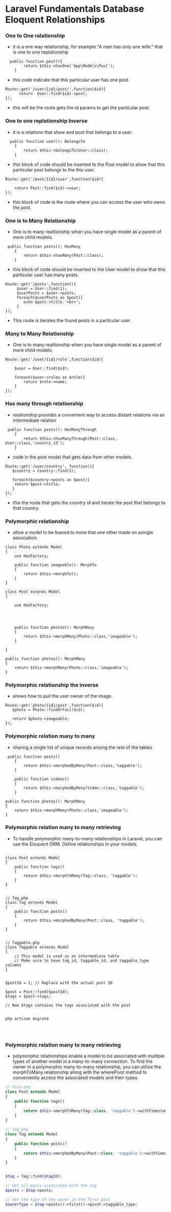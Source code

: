 # Laravel Fundamentals Database Eloquent Relationships

### One to One ralationship
- it is a one way relationship, for example "A man has only one wife." that is one to one replationship


```code
  public function post(){
        return $this->hasOne('App\Models\Post');
    }

```
- this code indicate that this particular user has one post.

```code
Route::get('/user/{id}/post/',function($id){
      return  User::find($id)->post;
});
```
- this will be the route gets the id params to get the particular post.

### One to one replationship Inverse
- it is a relations that show and post that belongs to a user.

```code 
  public function user(): BelongsTo
    {
        return $this->belongsTo(User::class);
    }
```
- this block of code should be inserted to the Post model to show that this particular post belongs to the this user.


```code 
Route::get('/post/{id}/user',function($id){

    return Post::find($id)->user;
});

```
- this block of code is the route where you can access the user who owns the post.


### One is to Many Relationship

- One is to many realtionship when you have single model as a parent of more child models.

```code
 public function posts(): HasMany 
    {
        return $this->hasMany(Post::class);
    }
```
- this block of code should be inserted to the User model to show that this particular user has many posts.

```code
Route::get('/posts',function(){
     $user = User::find(1);
     $userPosts = $user->posts;
     foreach($userPosts as $post){
        echo $post->title.'<br>';
     }
});
```
- This route is iterates the found posts in a particular user.


### Many to Many Relationship

- One is to many realtionship when you have single model as a parent of more child models.

```code
Route::get('/user/{id}/role',function($id){
    
    $user = User::find($id);

    foreach($user->roles as $role){
        return $role->name;
    }
});

```

### Has many through relationship
- relationship provides a convenient way to access distant relations via an intermediate relation


```code
 public function posts(): HasManyThrough
    {
        return $this->hasManyThrough(Post::class, User::class,'country_id');
    }
```
- code in the post model that gets data from other models.


```code
Route::get('/user/country', function(){
   $country = Country::find(1);

   foreach($country->posts as $post){
    return $post->title;
   }
});
```
- this the route that gets the country id and iterate the post that belongs to that country.


### Polymorphic relationship
- allow a model to be loaned to more that one other made on asingle association.

```code
class Photo extends Model
{
    use HasFactory;

    public function imageable(): MorphTo
    {
        return $this->morphTo();
    }
}
```

```code
class Post extends Model
{
   
    use HasFactory;


   

    public function photos(): MorphMany
    {
        return $this->morphMany(Photo::class,'imageable');
    }

}
```

```code
public function photos(): MorphMany
{
    return $this->morphMany(Photo::class,'imageable');
}

```
 
### Polymorphic relationship the inverse
- shows how to pull the user owner of the image.
```code
Route::get('photo/{id}/post',function($id){
   $photo = Photo::findOrFail($id);

   return $photo->imageable;
});

```
### Polymorphic relation many to many 
- sharing a single list of unique records among the rest of the tables

```code
 public function posts()
    {
        return $this->morphedByMany(Post::class,'taggable');
    }

    public function videos()
    {
        return $this->morphedByMany(Video::class,'taggable');
    }
```

```code
public function photos(): MorphMany
{
    return $this->morphMany(Photo::class,'imageable');
}
```


### Polymorphic relation many to many retrieving
- To handle polymorphic many-to-many relationships in Laravel, you can use the Eloquent ORM. Define relationships in your models.


```code

class Post extends Model
{
    public function tags()
    {
        return $this->morphToMany(Tag::class, 'taggable');
    }
}


// Tag.php
class Tag extends Model
{
    public function posts()
    {
        return $this->morphedByMany(Post::class, 'taggable');
    }
}


// Taggable.php
class Taggable extends Model
{
    // This model is used as an intermediate table
    // Make sure to have tag_id, taggable_id, and taggable_type columns
}


$postId = 1; // Replace with the actual post ID

$post = Post::find($postId);
$tags = $post->tags;

// Now $tags contains the tags associated with the post


php artisan migrate




```


### Polymorphic relation many to many retrieving 

- polymorphic relationships enable a model to be associated with multiple types of another model in a many-to-many connection. To find the owner in a polymorphic many-to-many relationship, you can utilize the morphToMany relationship along with the wherePivot method to conveniently access the associated models and their types.

```php
// Post.php
class Post extends Model
{
    public function tags()
    {
        return $this->morphToMany(Tag::class, 'taggable')->withTimestamps();
    }
}

// Tag.php
class Tag extends Model
{
    public function posts()
    {
        return $this->morphedByMany(Post::class, 'taggable')->withTimestamps();
    }
}


$tag = Tag::find($tagId);

// Get all posts associated with the tag
$posts = $tag->posts;

// Get the type of the owner in the first post
$ownerType = $tag->posts()->first()->pivot->taggable_type;


```